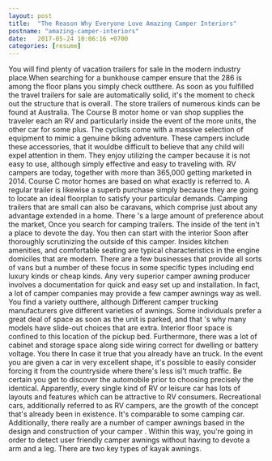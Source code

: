 ```yaml
---
layout: post
title:  "The Reason Why Everyone Love Amazing Camper Interiors"
postname: "amazing-camper-interiors"
date:   2017-05-24 10:06:16 +0700
categories: [resume]
---
```

You will find plenty of vacation trailers for sale in the modern industry place.When searching for a bunkhouse camper ensure that the 286 is among the floor plans you simply check outthere. As soon as you fulfilled the travel trailers for sale are automatically solid, it's the moment to check out the structure that is overall. The store trailers of numerous kinds can be found at Australia. The Course B motor home or van shop supplies the traveler each an RV and particularly inside the event of the more units, the other car for some plus. The cyclists come with a massive selection of equipment to mimic a genuine biking adventure. These campers include these accessories, that it wouldbe difficult to believe that any child will expel attention in them. They enjoy utilizing the camper because it is not easy to use, although simply effective and easy to traveling with. RV campers are today, together with more than 365,000 getting marketed in 2014. Course C motor homes are based on what exactly is referred to. A regular trailer is likewise a superb purchase simply because they are going to locate an ideal floorplan to satisfy your particular demands. Camping trailers that are small can also be caravans, which comprise just about any advantage extended in a home. There 's a large amount of preference about the market, Once you search for camping trailers. The inside of the tent in't a place to devote the day. You then can start with the interior Soon after thoroughly scrutinizing the outside of this camper. Insides kitchen amenities, and comfortable seating are typical characteristics in the engine domiciles that are modern. There are a few businesses that provide all sorts of vans but a number of these focus in some specific types including end luxury kinds or cheap kinds. Any very superior camper awning producer involves a documentation for quick and easy set up and installation. In fact, a lot of camper companies may provide a few camper awnings way as well. You find a variety outthere, although Different camper trucking manufacturers give different varieties of awnings. Some individuals prefer a great deal of space as soon as the unit is parked, and that 's why many models have slide-out choices that are extra. Interior floor space is confined to this location of the pickup bed. Furthermore, there was a lot of cabinet and storage space along side wiring correct for dwelling or battery voltage. You there In case it true that you already have an truck. In the event you are given a car in very excellent shape, it's possible to easily consider forcing it from the countryside where there's less isl't much traffic. Be certain you get to discover the automobile prior to choosing precisely the identical. Apparently, every single kind of RV or leisure car has lots of layouts and features which can be attractive to RV consumers. Recreational cars, additionally referred to as RV campers, are the growth of the concept that's already been in existence. It's comparable to some camping car. Additionally, there really are a number of camper awnings based in the design and construction of your camper . Within this way, you're going in order to detect user friendly camper awnings without having to devote a arm and a leg. There are two key types of kayak awnings.
